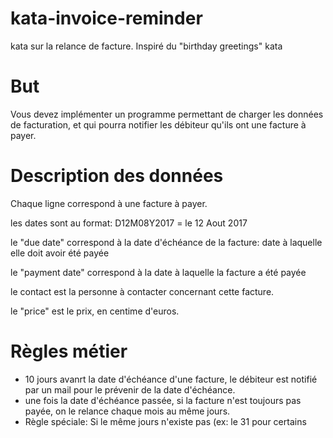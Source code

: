 # kata-invoice-reminder
kata sur la relance de facture. Inspiré du "birthday greetings" kata

# But
Vous devez implémenter un programme permettant de charger les données de facturation, et qui pourra notifier les débiteur qu'ils ont une facture à payer.


# Description des données

Chaque ligne correspond à une facture à payer.

les dates sont au format: D12M08Y2017 = le 12 Aout 2017

le "due date" correspond à la date d'échéance de la facture: date à laquelle elle doit avoir été payée

le "payment date" correspond à la date à laquelle la facture a été payée

le contact est la personne à contacter concernant cette facture.

le "price" est le prix, en centime d'euros.

# Règles métier

* 10 jours avanrt la date d'échéance d'une facture, le débiteur est notifié par un mail pour le prévenir de la date d'échéance.
* une fois la date d'échéance passée, si la facture n'est toujours pas payée, on le relance chaque mois au même jours.
* Règle spéciale: Si le même jours n'existe pas (ex: le 31 pour certains mois), on notifie le dernier jours du mois (par exemples le 30, ou le 28/29 pour février).


# Format de l'email
le mail pré-échéance sera au format:

```
Subject: Votre Facture n° 12EDF432
Bonjour Doe John,
Nous attendons votre réglement de 23.00€ pour le 12/02/2017

Cordialement,
Le Service Facturation
```

le mail de relance sera au format:

```
Subject: Relance pour votre Facture n° 12EDF432
Bonjour Doe John,
Sauf erreur ou omission de notre part, le paiement de la facture n° 12EDF432 datée du 12/02/2017 pour un montant de 23.00 euros, et arrivée à échéance le 12/02/2017, ne nous est pas parvenu. 

Vous remerciant de faire le nécessaire,
Le Service Juridique
```





